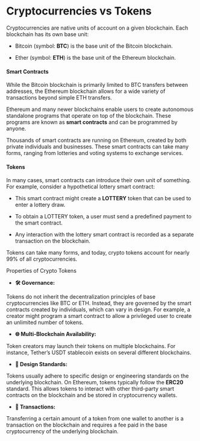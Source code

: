 # Cryptocurrencies vs Tokens

Cryptocurrencies are native units of account on a given blockchain. Each blockchain has its own base unit:

- Bitcoin (symbol: **BTC**) is the base unit of the Bitcoin blockchain.

- Ether (symbol: **ETH**) is the base unit of the Ethereum blockchain.

#### Smart Contracts

While the Bitcoin blockchain is primarily limited to BTC transfers between addresses, the Ethereum blockchain allows for a wide variety of transactions beyond simple ETH transfers.

Ethereum and many newer blockchains enable users to create autonomous standalone programs that operate on top of the blockchain. These programs are known as **smart contracts** and can be programmed by anyone.

Thousands of smart contracts are running on Ethereum, created by both private individuals and businesses. These smart contracts can take many forms, ranging from lotteries and voting systems to exchange services.

#### Tokens
In many cases, smart contracts can introduce their own unit of something. For example, consider a hypothetical lottery smart contract:

- This smart contract might create a **LOTTERY** token that can be used to enter a lottery draw.


- To obtain a LOTTERY token, a user must send a predefined payment to the smart contract.


- Any interaction with the lottery smart contract is recorded as a separate transaction on the blockchain.

Tokens can take many forms, and today, crypto tokens account for nearly 99% of all cryptocurrencies.

Properties of Crypto Tokens
- **🛠️ Governance:**

Tokens do not inherit the decentralization principles of base cryptocurrencies like BTC or ETH. Instead, they are governed by the smart contracts created by individuals, which can vary in design. For example, a creator might program a smart contract to allow a privileged user to create an unlimited number of tokens.

- **🌐 Multi-Blockchain Availability:**

Token creators may launch their tokens on multiple blockchains. For instance, Tether’s USDT stablecoin exists on several different blockchains.

- **📏 Design Standards:**

Tokens usually adhere to specific design or engineering standards on the underlying blockchain. On Ethereum, tokens typically follow the **ERC20** standard. This allows tokens to interact with other third-party smart contracts on the blockchain and be stored in cryptocurrency wallets.

- **💱 Transactions:**

Transferring a certain amount of a token from one wallet to another is a transaction on the blockchain and requires a fee paid in the base cryptocurrency of the underlying blockchain.

